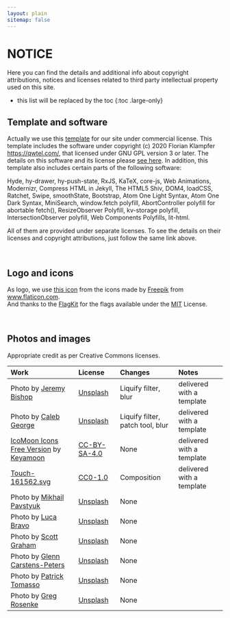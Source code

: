 ```yaml
---
layout: plain
sitemap: false
---
```


# NOTICE

Here you can find the details and additional info about copyright attributions, notices and licenses related to third party intellectual property used on this site.

* this list will be replaced by the toc
{:toc .large-only}

## Template and software 

Actually we use this [template](https://hydejack.com/) for our site under commercial license. This template includes the software  under copyright (c) 2020 Florian Klampfer <https://qwtel.com/>, that licensed under GNU GPL version 3 or later. The details on this software and its license please [see here](https://github.com/hydecorp/hydejack-site/blob/master/NOTICE.md). In addition, this template also includes certain parts of the following software:

Hyde, hy-drawer, hy-push-state, RxJS, KaTeX, core-js, Web Animations, Modernizr, Compress HTML in Jekyll, The HTML5 Shiv, DOM4, loadCSS, Ratchet, Swipe, smoothState, Bootstrap, Atom One Light Syntax, Atom One Dark Syntax, MiniSearch, window.fetch polyfill, AbortController polyfill for abortable fetch(), ResizeObserver Polyfill, kv-storage polyfill, IntersectionObserver polyfill, Web Components Polyfills, lit-html.

All of them are provided under separate licenses. To see the details on their licenses and copyright attributions, just follow the same link above.

<br/>

## Logo and icons
As logo, we use [this icon](https://www.flaticon.com/free-icon/payment-method_1019607) from the icons made by <a href="https://www.freepik.com" title="Freepik">Freepik</a> from <a href="https://www.flaticon.com/" title="Flaticon">www.flaticon.com</a>. <br/>
And thanks to the [FlagKit](https://github.com/madebybowtie/FlagKit) for the flags available under the [MIT](https://github.com/madebybowtie/FlagKit/blob/master/LICENSE) License.

<br/>

## Photos and images
Appropriate credit as per Creative Commons licenses.

| Work                                                   | License        | Changes                           | Notes
|:-------------------------------------------------------|:---------------|:----------------------------------|:-
| Photo by [Jeremy Bishop][jb]                           | [Unsplash]     | Liquify filter, blur              | delivered with a template
| Photo by [Caleb George][cg]                            | [Unsplash]     | Liquify filter, patch tool, blur  | delivered with a template
| [IcoMoon Icons Free Version][11] by [Keyamoon][12]     | [CC-BY-SA-4.0] | None                              | delivered with a template
| [Touch-161562.svg][41]                                 | [CC0-1.0]      | Composition                       | delivered with a template
| Photo by [Mikhail Pavstyuk][ap1]                       | [Unsplash]     | None                              | 
| Photo by [Luca Bravo][ap2]                             | [Unsplash]     | None                              | 
| Photo by [Scott Graham][ap3]                           | [Unsplash]     | None                              | 
| Photo by [Glenn Carstens-Peters][ap4]                  | [Unsplash]     | None                              | 
| Photo by [Patrick Tomasso][ap5]                        | [Unsplash]     | None                              | 
| Photo by [Greg Rosenke][ap6]                           | [Unsplash]     | None                              | 

<br/>


[jb]: https://unsplash.com/photos/1braZySlEKA
[cg]: https://unsplash.com/photos/AtvuPUenaeI
[11]: https://icomoon.io/#icons-icomoon
[12]: http://keyamoon.com/
[41]: https://commons.wikimedia.org/wiki/File:Touch-161562.svg
[ap1]: https://unsplash.com/@pavstyuk?utm_source=unsplash&utm_medium=referral&utm_content=creditCopyText
[ap2]: https://unsplash.com/@lucabravo?utm_source=unsplash&utm_medium=referral&utm_content=creditCopyText
[ap3]: https://unsplash.com/@homajob?utm_source=unsplash&utm_medium=referral&utm_content=creditCopyText
[ap4]: https://unsplash.com/@glenncarstenspeters?utm_source=unsplash&utm_medium=referral&utm_content=creditCopyText
[ap5]: https://unsplash.com/@impatrickt?utm_source=unsplash&utm_medium=referral&utm_content=creditCopyText
[ap6]: https://unsplash.com/@greg_rosenke?utm_source=unsplash&utm_medium=referral&utm_content=creditCopyText





[W3C-20150513]: licenses/W3C-20150513.md
[CC-BY-SA-4.0]: https://creativecommons.org/licenses/by-sa/4.0/
[CC-BY-SA-3.0]: https://creativecommons.org/licenses/by-sa/3.0/
[CC0-1.0]: https://creativecommons.org/publicdomain/zero/1.0/deed.en
[Unsplash]: https://unsplash.com/license

